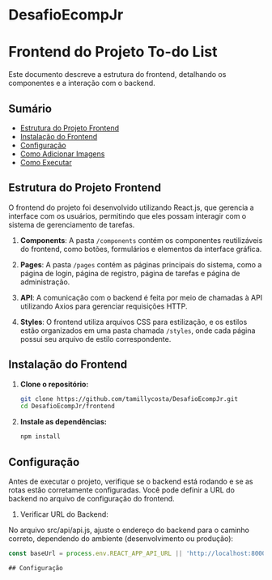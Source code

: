 # DesafioEcompJr

# Frontend do Projeto To-do List

Este documento descreve a estrutura do frontend, detalhando os componentes e a interação com o backend.

## Sumário

- [Estrutura do Projeto Frontend](#estrutura-do-projeto-frontend)
- [Instalação do Frontend](#instalação-do-frontend)
- [Configuração](#configuração)
- [Como Adicionar Imagens](#como-adicionar-imagens)
- [Como Executar](#como-executar)

## Estrutura do Projeto Frontend

O frontend do projeto foi desenvolvido utilizando React.js, que gerencia a interface com os usuários, permitindo que eles possam interagir com o sistema de gerenciamento de tarefas.

1. **Components**: A pasta `/components` contém os componentes reutilizáveis do frontend, como botões, formulários e elementos da interface gráfica.

2. **Pages**: A pasta `/pages` contém as páginas principais do sistema, como a página de login, página de registro, página de tarefas e página de administração.

3. **API**: A comunicação com o backend é feita por meio de chamadas à API utilizando Axios para gerenciar requisições HTTP.

4. **Styles**: O frontend utiliza arquivos CSS para estilização, e os estilos estão organizados em uma pasta chamada `/styles`, onde cada página possui seu arquivo de estilo correspondente.

## Instalação do Frontend

1. **Clone o repositório:**

   ```bash
   git clone https://github.com/tamillycosta/DesafioEcompJr.git
   cd DesafioEcompJr/frontend

2. **Instale as dependências:**
   ```bash
   npm install

## Configuração
Antes de executar o projeto, verifique se o backend está rodando e se as rotas estão corretamente configuradas. Você pode definir a URL do backend no arquivo de configuração do frontend.

1. Verificar URL do Backend:

No arquivo src/api/api.js, ajuste o endereço do backend para o caminho correto, dependendo do ambiente (desenvolvimento ou produção):
   ```javascript
   const baseUrl = process.env.REACT_APP_API_URL || 'http://localhost:8000';

## Configuração
